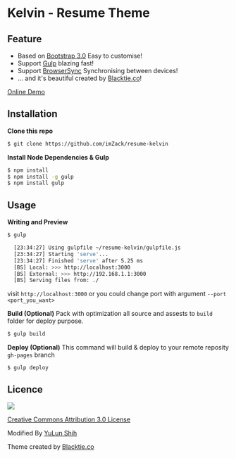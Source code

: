 Kelvin - Resume Theme
=====================

Feature
-------
- Based on [Bootstrap 3.0]() Easy to customise!
- Support [Gulp](gulpjs.com)  blazing fast!
- Support [BrowserSync](http://www.browsersync.io/) Synchronising between devices!
- ... and it's beautiful created by [Blacktie.co](http://blacktie.co)!

[Online Demo]()



Installation
------------
**Clone this repo**
```bash
$ git clone https://github.com/imZack/resume-kelvin
```

**Install Node Dependencies & Gulp**
```bash
$ npm install
$ npm install -g gulp
$ npm install gulp
```


Usage
-----
**Writing and Preview**
```bash
$ gulp

  [23:34:27] Using gulpfile ~/resume-kelvin/gulpfile.js
  [23:34:27] Starting 'serve'...
  [23:34:27] Finished 'serve' after 5.25 ms
  [BS] Local: >>> http://localhost:3000
  [BS] External: >>> http://192.168.1.1:3000
  [BS] Serving files from: ./

```
visit `http://localhost:3000` or you could change port with argument `--port <port_you_want>`

**Build (Optional)**
Pack with optimization all source and assests to `build` folder for deploy purpose.

```bash
$ gulp build
```

**Deploy (Optional)**
This command will build & deploy to your remote reposity `gh-pages` branch

```
$ gulp deploy
```


Licence
-------
![](https://i.creativecommons.org/l/by/3.0/88x31.png)

[Creative Commons Attribution 3.0 License](http://creativecommons.org/licenses/by/3.0/)

Modified By [YuLun Shih](http://yulun.me)

Theme created by [Blacktie.co](http://blacktie.co)
